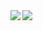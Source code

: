 <a href="https://github.com/anuraghazra/github-readme-stats">
  <img align="left" src="https://github-readme-stats.vercel.app/api?username=toasahi&count_private=true&show_icons=true" />
</a>
<a href="https://github.com/anuraghazra/github-readme-stats">
  <img align="left" src="https://github-readme-stats.vercel.app/api/top-langs/?username=toasahi&layout=compact" />
</a>
